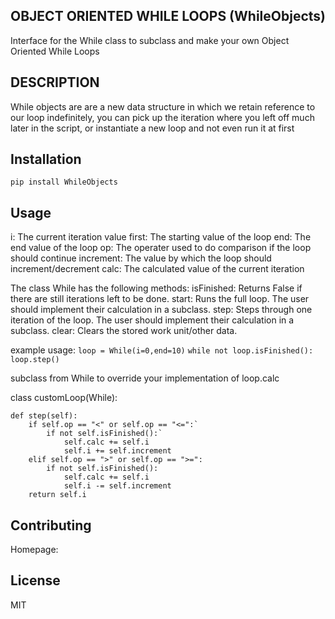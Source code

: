 ## OBJECT ORIENTED WHILE LOOPS (WhileObjects)

Interface for the While class to subclass and make your own Object Oriented While Loops

## DESCRIPTION

While objects are are a new data structure in which we retain reference to our loop indefinitely,
you can pick up the iteration where you left off much later in the script, or instantiate a new loop and not even run it at first

## Installation

`pip install WhileObjects`

## Usage

 i: The current iteration value
 first: The starting value of the loop
 end: The end value of the loop
 op: The operater used to do comparison if the loop should continue
 increment: The value by which the loop should increment/decrement
 calc: The calculated value of the current iteration

 The class While has the following methods:
    isFinished: Returns False if there are still iterations left to be done.
    start: Runs the full loop. The user should implement their calculation in a subclass.
    step: Steps through one iteration of the loop. The user should implement their calculation in a subclass.
    clear: Clears the stored work unit/other data.

example usage:
`loop = While(i=0,end=10)`
`while not loop.isFinished():`
`loop.step()`

subclass from While to override your implementation of loop.calc

class customLoop(While):

    def step(self):
        if self.op == "<" or self.op == "<=":`
            if not self.isFinished():`
                self.calc += self.i
                self.i += self.increment
        elif self.op == ">" or self.op == ">=":
            if not self.isFinished():
                self.calc += self.i
                self.i -= self.increment            
        return self.i


## Contributing

Homepage: 

## License

MIT